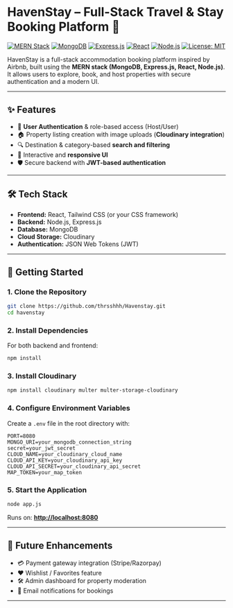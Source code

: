 # HavenStay – Full-Stack Travel & Stay Booking Platform 🏡

[![MERN Stack](https://img.shields.io/badge/MERN-Stack-green)]()
[![MongoDB](https://img.shields.io/badge/MongoDB-Database-brightgreen)]()
[![Express.js](https://img.shields.io/badge/Express.js-Backend-lightgrey)]()
[![React](https://img.shields.io/badge/React-Frontend-blue)]()
[![Node.js](https://img.shields.io/badge/Node.js-Server-success)]()
[![License: MIT](https://img.shields.io/badge/License-MIT-yellow.svg)]()

HavenStay is a full-stack accommodation booking platform inspired by Airbnb, built using the **MERN stack (MongoDB, Express.js, React, Node.js)**. It allows users to explore, book, and host properties with secure authentication and a modern UI.

---

## ✨ Features
- 🔐 **User Authentication** & role-based access (Host/User)
- 🏠 Property listing creation with image uploads (**Cloudinary integration**)
- 🔍 Destination & category-based **search and filtering**
- 📱 Interactive and **responsive UI**
- 🛡️ Secure backend with **JWT-based authentication**

---

## 🛠 Tech Stack
- **Frontend:** React, Tailwind CSS (or your CSS framework)
- **Backend:** Node.js, Express.js
- **Database:** MongoDB
- **Cloud Storage:** Cloudinary
- **Authentication:** JSON Web Tokens (JWT)

---

## 🚀 Getting Started

### 1. Clone the Repository
```bash
git clone https://github.com/thrsshhh/Havenstay.git
cd havenstay
````

### 2. Install Dependencies

For both backend and frontend:

```bash
npm install
```

### 3. Install Cloudinary

```bash
npm install cloudinary multer multer-storage-cloudinary
```

### 4. Configure Environment Variables

Create a `.env` file in the root directory with:

```
PORT=8080
MONGO_URI=your_mongodb_connection_string
secret=your_jwt_secret
CLOUD_NAME=your_cloudinary_cloud_name
CLOUD_API_KEY=your_cloudinary_api_key
CLOUD_API_SECRET=your_cloudinary_api_secret
MAP_TOKEN=your_map_token

```

### 5. Start the Application

```bash
node app.js
```

Runs on: **[http://localhost:8080](http://localhost:8080)**

---

## 🌱 Future Enhancements

* 💳 Payment gateway integration (Stripe/Razorpay)
* ❤️ Wishlist / Favorites feature
* 🛠 Admin dashboard for property moderation
* 📧 Email notifications for bookings

---

